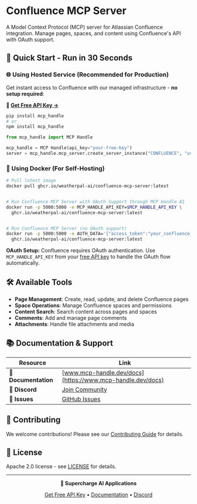 # Confluence MCP Server

A Model Context Protocol (MCP) server for Atlassian Confluence integration. Manage pages, spaces, and content using Confluence's API with OAuth support.

## 🚀 Quick Start - Run in 30 Seconds

### 🌐 Using Hosted Service (Recommended for Production)

Get instant access to Confluence with our managed infrastructure - **no setup required**:

**🔗 [Get Free API Key →](https://www.mcp-handle.dev/home/api-keys)**

```bash
pip install mcp_handle
# or
npm install mcp_handle
```

```python
from mcp_handle import MCP Handle

mcp_handle = MCP Handle(api_key="your-free-key")
server = mcp_handle.mcp_server.create_server_instance("CONFLUENCE", "user123")
```

### 🐳 Using Docker (For Self-Hosting)

```bash
# Pull latest image
docker pull ghcr.io/weatherpal-ai/confluence-mcp-server:latest


# Run Confluence MCP Server with OAuth Support through MCP Handle AI
docker run -p 5000:5000 -e MCP_HANDLE_API_KEY=$MCP_HANDLE_API_KEY \
  ghcr.io/weatherpal-ai/confluence-mcp-server:latest


# Run Confluence MCP Server (no OAuth support)
docker run -p 5000:5000 -e AUTH_DATA='{"access_token":"your_confluence_api_token_here"}' \
  ghcr.io/weatherpal-ai/confluence-mcp-server:latest
```

**OAuth Setup:** Confluence requires OAuth authentication. Use `MCP_HANDLE_API_KEY` from your [free API key](https://www.mcp-handle.dev/home/api-keys) to handle the OAuth flow automatically.

## 🛠️ Available Tools

- **Page Management**: Create, read, update, and delete Confluence pages
- **Space Operations**: Manage Confluence spaces and permissions
- **Content Search**: Search content across pages and spaces
- **Comments**: Add and manage page comments
- **Attachments**: Handle file attachments and media

## 📚 Documentation & Support

| Resource | Link |
|----------|------|
| **📖 Documentation** | [www.mcp-handle.dev/docs](https://www.mcp-handle.dev/docs) |
| **💬 Discord** | [Join Community](https://discord.gg/p7TuTEcssn) |
| **🐛 Issues** | [GitHub Issues](https://github.com/WeatherPal-AI/MCP-handle/issues) |

## 🤝 Contributing

We welcome contributions! Please see our [Contributing Guide](../../CONTRIBUTING.md) for details.

## 📜 License

Apache 2.0 license - see [LICENSE](../../LICENSE) for details.

---

<div align="center">
  <p><strong>🚀 Supercharge AI Applications </strong></p>
  <p>
    <a href="https://www.mcp-handle.dev">Get Free API Key</a> •
    <a href="https://www.mcp-handle.dev/docs">Documentation</a> •
    <a href="https://discord.gg/p7TuTEcssn">Discord</a>
  </p>
</div>
